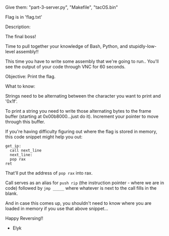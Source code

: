 Give them: "part-3-server.py", "Makefile", "tacOS.bin"

Flag is in 'flag.txt'

Description:

The final boss!

Time to pull together your knowledge of Bash, Python, and stupidly-low-level assembly!!

This time you have to write some assembly that we're going to run..  You'll see the output of your code through VNC for 60 seconds.

Objective: Print the flag.

What to know:

Strings need to be alternating between the character you want to print and '0x1f'.

To print a string you need to write those alternating bytes to the frame buffer (starting at 0x00b8000...just do it).  Increment your pointer to move through this buffer.

If you're having difficulty figuring out where the flag is stored in memory, this code snippet might help you out:

```
get_ip:
  call next_line
  next_line:
  pop rax
ret
```

That'll put the address of `pop rax` into rax.

Call serves as an alias for `push rip` (the instruction pointer - where we are in code) followed by `jmp _____` where whatever is next to the call fills in the blank.

And in case this comes up, you shouldn't need to know where you are loaded in memory if you use that above snippet...

Happy Reversing!!

 - Elyk
 
